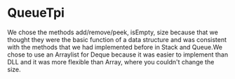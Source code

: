 # QueueTpi
We chose the methods add/remove/peek, isEmpty, size because that we thought they were the basic function of a data structure and was consistent with the methods that we had implemented before in Stack and Queue.We chose to use an Arraylist for Deque because it was easier to implement than DLL and it was more flexible than Array, where you couldn't change the size.